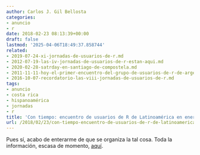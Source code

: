 ```yaml
---
author: Carlos J. Gil Bellosta
categories:
- anuncio
- r
date: 2018-02-23 08:13:39+00:00
draft: false
lastmod: '2025-04-06T18:49:37.858744'
related:
- 2019-07-24-xi-jornadas-de-usuarios-de-r.md
- 2012-07-19-las-iv-jornadas-de-usuarios-de-r-estan-aqui.md
- 2020-02-28-satrday-en-santiago-de-compostela.md
- 2011-11-11-hoy-el-primer-encuentro-del-grupo-de-usuarios-de-r-de-argentina.md
- 2016-10-07-recordatorio-las-viii-jornadas-de-usuarios-de-r.md
tags:
- anuncio
- costa rica
- hispanoamérica
- jornadas
- r
title: 'Con tiempo: encuentro de usuarios de R de Latinoamérica en enero de 2019'
url: /2018/02/23/con-tiempo-encuentro-de-usuarios-de-r-de-latinoamerica-en-enero-de-2019/
---
```


Pues sí, acabo de enterarme de que se organiza la tal cosa. Toda la información, escasa de momento, [aquí](http://www.conectar2019.org/).